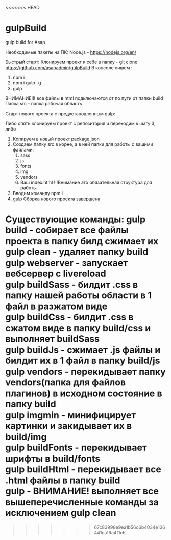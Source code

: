 <<<<<<< HEAD
# gulpBuild
gulp build for Asap

Необходимые пакеты на ПК: Node.js - https://nodejs.org/en/

Быстрый старт: 
Клонируем проект к себе в папку - git clone https://github.com/asapadmin/gulpBuild
В консоле пишем :
1. npm i
2. npm i gulp -g
3. gulp

ВНИМАНИЕ!!! все файлы в html подключаются от по пути от папки build
Папка src - папка рабочая область

Старт нового проекта с предустановленным gulp:

Либо опять клонируем проект с репозитория и переходим к шагу 3, либо - 
1. Копируем в новый проект package.json
2. Создаем папку src в корне, а в ней папки для работы с вашими файлами:
    1. sass
    2. js
    3. fonts
    4. img
    5. vendors
    6. Ваш index.html
    !!!Внимание это обязательная структура для работы
3. Вводим команду npm i
4. gulp
Сборка нового проекта завершена

Существующие команды:
gulp build - собирает все файлы проекта в папку билд сжимает их <br>
gulp clean - удаляет папку build <br>
gulp webserver - запускает вебсервер с livereload <br>
gulp buildSass - билдит .css в папку нашей работы области в 1 файл в разжатом виде <br>
gulp buildCss - билдит .css в сжатом виде в папку build/css и выполняет buildSass <br>
gulp buildJs - сжимает .js файлы и билдит их в 1 файл в папку build/js <br>
gulp vendors - перекидывает папку vendors(папка для файлов плагинов) в исходном состояние в папку build <br>
gulp imgmin - минифицирует картинки и закидывает их в build/img <br>
gulp buildFonts - перекидывает шрифты в build/fonts <br>
gulp buildHtml - перекидывает все .html файлы в папку build <br>
gulp - ВНИМАНИЕ! выполняет все вышеперечисленные команды за исключением  gulp clean 
=======

>>>>>>> 67c83998e9ea1b56c6b4034e136441ca16a4f1c6
